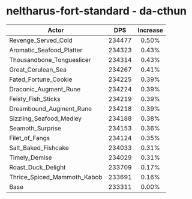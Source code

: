 # neltharus-fort-standard - da-cthun
| Actor | DPS | Increase |
|---|:---:|:---:|
|Revenge_Served_Cold|234477|0.50%|
|Aromatic_Seafood_Platter|234323|0.43%|
|Thousandbone_Tongueslicer|234314|0.43%|
|Great_Cerulean_Sea|234267|0.41%|
|Fated_Fortune_Cookie|234225|0.39%|
|Draconic_Augment_Rune|234224|0.39%|
|Feisty_Fish_Sticks|234219|0.39%|
|Dreambound_Augment_Rune|234218|0.39%|
|Sizzling_Seafood_Medley|234188|0.38%|
|Seamoth_Surprise|234153|0.36%|
|Filet_of_Fangs|234124|0.35%|
|Salt_Baked_Fishcake|234033|0.31%|
|Timely_Demise|234029|0.31%|
|Roast_Duck_Delight|233709|0.17%|
|Thrice_Spiced_Mammoth_Kabob|233691|0.16%|
|Base|233311|0.00%|
